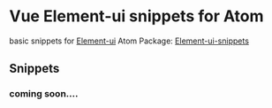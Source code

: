 # Vue Element-ui snippets for Atom
basic snippets for [Element-ui](http://element.eleme.io/#/)
Atom Package: [Element-ui-snippets](https://atom.io/packages/element-ui-snippets)
## Snippets
### coming soon....
